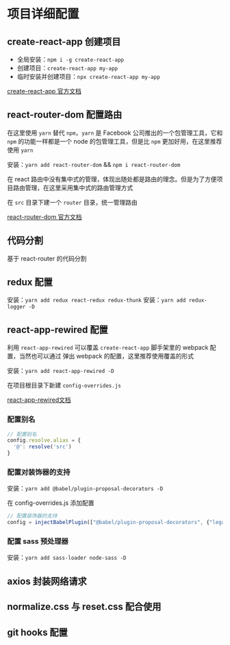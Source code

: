 # 项目详细配置

## create-react-app 创建项目
- 全局安装：`npm i -g create-react-app`
- 创建项目：`create-react-app my-app`
- 临时安装并创建项目：`npx create-react-app my-app`

[create-react-app 官方文档](https://facebook.github.io/create-react-app/)

## react-router-dom 配置路由
在这里使用 `yarn` 替代 `npm`，`yarn` 是 Facebook 公司推出的一个包管理工具，它和 `npm` 的功能一样都是一个 node 的包管理工具，但是比 `npm` 更加好用，在这里推荐使用 `yarn`

安装：`yarn add react-router-dom` && `npm i react-router-dom`

在 react 路由中没有集中式的管理，体现出随处都是路由的理念。但是为了方便项目路由管理，在这里采用集中式的路由管理方式

在 `src` 目录下建一个 `router` 目录，统一管理路由

[react-router-dom 官方文档](https://reacttraining.com/react-router/web/guides/quick-start)

## 代码分割
基于 react-router 的代码分割

## redux 配置
安装：`yarn add redux react-redux redux-thunk`
安装：`yarn add redux-logger -D`


## react-app-rewired 配置
利用 `react-app-rewired` 可以覆盖 `create-react-app` 脚手架里的 webpack 配置，当然也可以通过 弹出 webpack 的配置，这里推荐使用覆盖的形式

安装：`yarn add react-app-rewired -D`

在项目根目录下新建 `config-overrides.js`

[react-app-rewired文档](https://github.com/timarney/react-app-rewired)

### 配置别名
```js
// 配置别名
config.resolve.alias = {
  '@': resolve('src')
}
```

### 配置对装饰器的支持
安装：`yarn add @babel/plugin-proposal-decorators -D`

在 config-overrides.js 添加配置
```js
// 配置装饰器的支持
config = injectBabelPlugin(["@babel/plugin-proposal-decorators", {"legacy": true}], config);
```

### 配置 sass 预处理器
安装：`yarn add sass-loader node-sass -D`

## axios 封装网络请求

## normalize.css 与 reset.css 配合使用

## git hooks 配置
